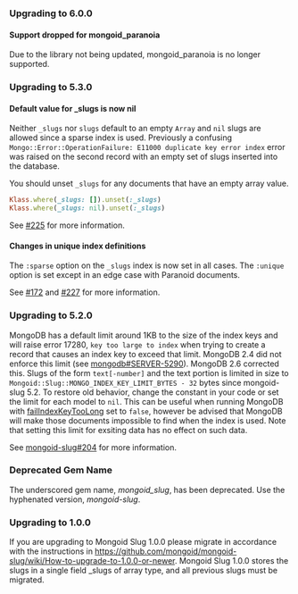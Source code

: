 ### Upgrading to 6.0.0

#### Support dropped for mongoid_paranoia

Due to the library not being updated, mongoid_paranoia is no longer supported.

### Upgrading to 5.3.0

#### Default value for _slugs is now nil

Neither `_slugs` nor `slugs` default to an empty `Array` and `nil` slugs are allowed since a sparse index is used. Previously a confusing `Mongo::Error::OperationFailure: E11000 duplicate key error index` error was raised on the second record with an empty set of slugs inserted into the database.

You should unset `_slugs` for any documents that have an empty array value.

```ruby
Klass.where(_slugs: []).unset(:_slugs)
Klass.where(_slugs: nil).unset(:_slugs)
```

See [#225](https://github.com/mongoid/mongoid-slug/pull/225) for more information.

#### Changes in unique index definitions

The `:sparse` option on the `_slugs` index is now set in all cases. The `:unique` option is set except in an edge case with Paranoid documents.

See [#172](https://github.com/mongoid/mongoid-slug/pull/172) and [#227](https://github.com/mongoid/mongoid-slug/pull/227) for more information.

### Upgrading to 5.2.0

MongoDB has a default limit around 1KB to the size of the index keys and will raise error 17280, `key too large to index` when trying to create a record that causes an index key to exceed that limit. MongoDB 2.4 did not enforce this limit (see [mongodb#SERVER-5290](https://jira.mongodb.org/browse/SERVER-5290)). MongoDB 2.6 corrected this. Slugs of the form `text[-number]` and the text portion is limited in size to `Mongoid::Slug::MONGO_INDEX_KEY_LIMIT_BYTES - 32` bytes since mongoid-slug 5.2. To restore old behavior, change the constant in your code or set the limit for each model to `nil`. This can be useful when running MongoDB with [failIndexKeyTooLong](https://docs.mongodb.org/manual/reference/parameters/#param.failIndexKeyTooLong) set to `false`, however be advised that MongoDB will make those documents impossible to find when the index is used. Note that setting this limit for exsiting data has no effect on such data.

See [mongoid-slug#204](https://github.com/mongoid/mongoid-slug/pull/204) for more information.

### Deprecated Gem Name

The underscored gem name, _mongoid_slug_, has been deprecated. Use the hyphenated version, _mongoid-slug_.

### Upgrading to 1.0.0

If you are upgrading to Mongoid Slug 1.0.0 please migrate in accordance with the instructions in https://github.com/mongoid/mongoid-slug/wiki/How-to-upgrade-to-1.0.0-or-newer. Mongoid Slug 1.0.0  stores the slugs in a single field _slugs of array type, and all previous slugs must be migrated.
